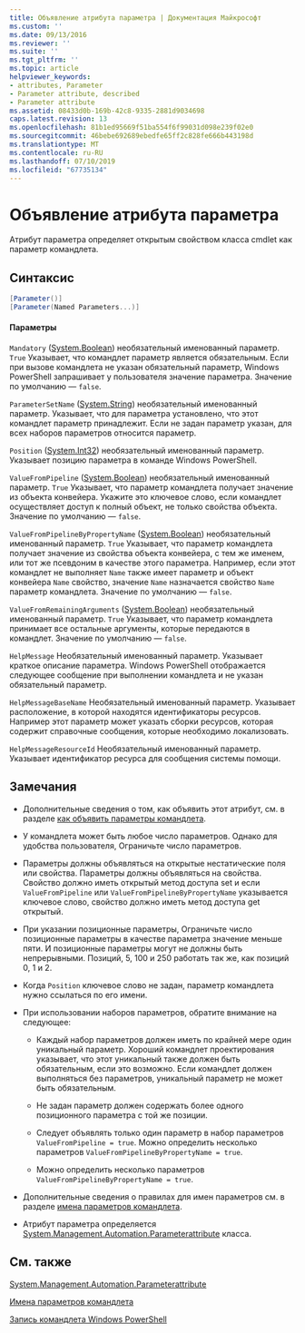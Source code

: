 ```yaml
---
title: Объявление атрибута параметра | Документация Майкрософт
ms.custom: ''
ms.date: 09/13/2016
ms.reviewer: ''
ms.suite: ''
ms.tgt_pltfrm: ''
ms.topic: article
helpviewer_keywords:
- attributes, Parameter
- Parameter attribute, described
- Parameter attribute
ms.assetid: 08433d0b-169b-42c8-9335-2881d9034698
caps.latest.revision: 13
ms.openlocfilehash: 81b1ed95669f51ba554f6f99031d098e239f02e0
ms.sourcegitcommit: 46bebe692689ebedfe65ff2c828fe666b443198d
ms.translationtype: MT
ms.contentlocale: ru-RU
ms.lasthandoff: 07/10/2019
ms.locfileid: "67735134"
---
```

# <a name="parameter-attribute-declaration"></a>Объявление атрибута параметра

Атрибут параметра определяет открытым свойством класса cmdlet как параметр командлета.

## <a name="syntax"></a>Синтаксис

```csharp
[Parameter()]
[Parameter(Named Parameters...)]
```

#### <a name="parameters"></a>Параметры

`Mandatory` ([System.Boolean](/dotnet/api/System.Boolean)) необязательный именованный параметр. `True` Указывает, что командлет параметр является обязательным. Если при вызове командлета не указан обязательный параметр, Windows PowerShell запрашивает у пользователя значение параметра. Значение по умолчанию — `false`.

`ParameterSetName` ([System.String](/dotnet/api/System.String)) необязательный именованный параметр. Указывает, что для параметра установлено, что этот командлет параметр принадлежит. Если не задан параметр указан, для всех наборов параметров относится параметр.

`Position` ([System.Int32](/dotnet/api/System.Int32)) необязательный именованный параметр. Указывает позицию параметра в команде Windows PowerShell.

`ValueFromPipeline` ([System.Boolean](/dotnet/api/System.Boolean)) необязательный именованный параметр. `True` Указывает, что параметр командлета получает значение из объекта конвейера. Укажите это ключевое слово, если командлет осуществляет доступ к полный объект, не только свойства объекта. Значение по умолчанию — `false`.

`ValueFromPipelineByPropertyName` ([System.Boolean](/dotnet/api/System.Boolean)) необязательный именованный параметр. `True` Указывает, что параметр командлета получает значение из свойства объекта конвейера, с тем же именем, или тот же псевдоним в качестве этого параметра. Например, если этот командлет не выполняет `Name` также имеет параметр и объект конвейера `Name` свойство, значение `Name` назначается свойство `Name` параметр командлета. Значение по умолчанию — `false`.

`ValueFromRemainingArguments` ([System.Boolean](/dotnet/api/System.Boolean)) необязательный именованный параметр. `True` Указывает, что параметр командлета принимает все остальные аргументы, которые передаются в командлет. Значение по умолчанию — `false`.

`HelpMessage` Необязательный именованный параметр. Указывает краткое описание параметра. Windows PowerShell отображается следующее сообщение при выполнении командлета и не указан обязательный параметр.

`HelpMessageBaseName` Необязательный именованный параметр. Указывает расположение, в которой находятся идентификаторы ресурсов. Например этот параметр может указать сборки ресурсов, которая содержит справочные сообщения, которые необходимо локализовать.

`HelpMessageResourceId` Необязательный именованный параметр. Указывает идентификатор ресурса для сообщения системы помощи.

## <a name="remarks"></a>Замечания

- Дополнительные сведения о том, как объявить этот атрибут, см. в разделе [как объявить параметры командлета](./how-to-declare-cmdlet-parameters.md).

- У командлета может быть любое число параметров. Однако для удобства пользователя, Ограничьте число параметров.

- Параметры должны объявляться на открытые нестатические поля или свойства. Параметры должны объявляться на свойства. Свойство должно иметь открытый метод доступа set и если `ValueFromPipeline` или `ValueFromPipelineByPropertyName` указывается ключевое слово, свойство должно иметь метод доступа get открытый.

- При указании позиционные параметры, Ограничьте число позиционные параметры в качестве параметра значение меньше пяти. И позиционные параметры могут не должны быть непрерывными. Позиций, 5, 100 и 250 работать так же, как позиций 0, 1 и 2.

- Когда `Position` ключевое слово не задан, параметр командлета нужно ссылаться по его имени.

- При использовании наборов параметров, обратите внимание на следующее:

    - Каждый набор параметров должен иметь по крайней мере один уникальный параметр. Хороший командлет проектирования указывает, что этот уникальный также должен быть обязательным, если это возможно. Если командлет должен выполняться без параметров, уникальный параметр не может быть обязательным.

    - Не задан параметр должен содержать более одного позиционного параметра с той же позиции.

    - Следует объявлять только один параметр в набор параметров `ValueFromPipeline = true`. Можно определить несколько параметров `ValueFromPipelineByPropertyName = true`.

    - Можно определить несколько параметров `ValueFromPipelineByPropertyName = true`.

- Дополнительные сведения о правилах для имен параметров см. в разделе [имена параметров командлета](standard-cmdlet-parameter-names-and-types.md).

- Атрибут параметра определяется [System.Management.Automation.Parameterattribute](/dotnet/api/System.Management.Automation.ParameterAttribute) класса.

## <a name="see-also"></a>См. также

[System.Management.Automation.Parameterattribute](/dotnet/api/System.Management.Automation.ParameterAttribute)

[Имена параметров командлета](standard-cmdlet-parameter-names-and-types.md)

[Запись командлета Windows PowerShell](./writing-a-windows-powershell-cmdlet.md)

